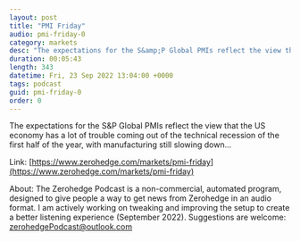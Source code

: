 ```yaml
---
layout: post
title: "PMI Friday"
audio: pmi-friday-0
category: markets
desc: "The expectations for the S&amp;P Global PMIs reflect the view that the US economy has a lot of trouble coming out of the technical recession of the first half of the year, with manufacturing still slowing down..."
duration: 00:05:43
length: 343
datetime: Fri, 23 Sep 2022 13:04:00 +0000
tags: podcast
guid: pmi-friday-0
order: 0
---
```

The expectations for the S&amp;P Global PMIs reflect the view that the US economy has a lot of trouble coming out of the technical recession of the first half of the year, with manufacturing still slowing down...

Link: [https://www.zerohedge.com/markets/pmi-friday](https://www.zerohedge.com/markets/pmi-friday)

About: The Zerohedge Podcast is a non-commercial, automated program, designed to give people a way to get news from Zerohedge in an audio format.  I am actively working on tweaking and improving the setup to create a better listening experience (September 2022).  Suggestions are welcome: [zerohedgePodcast@outlook.com](mailto:zerohedgePodcast@outlook.com)